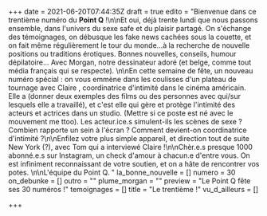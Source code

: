 +++
date = 2021-06-20T07:44:35Z
draft = true
edito = "Bienvenue dans ce trentième numéro du **Point Q** !\n\nEt oui, déjà trente lundi que nous passons ensemble, dans l'univers du sexe safe et du plaisir partagé. On s'échange des témoignages, on débusque les fake news cachées sous la couette, et on fait même régulièrement le tour du monde...à la recherche de nouvelle positions ou traditions érotiques. Bonnes nouvelles, conseils, humour dépilatoire... Avec Morgan, notre dessinateur adoré (et belge, comme tout média français qui se respecte). \n\nEn cette semaine de fête, un nouveau numéro spécial : on vous emmène dans les coulisses d'un plateau de tournage avec Claire , coordinatrice d'intimité dans le cinéma américain. Elle a (donner deux exemples des films ou des personnes avec qui/sur lesquels elle a travaillé), et c'est elle qui gère et protège l'intimité des acteurs et actrices dans un studio. (Mettre si ce poste est né avec le mouvement me ttoo). Les acteur.ice.s simulent-ils les scènes de sexe ? Combien rapporte un sein à l'écran ? Comment devient-on coordinatrice d'intimité ?\n\nEnfilez votre plus simple appareil, et direction tout de suite New York (?), avec Tom qui a interviewé Claire !\n\nChèr.e.s presque 1000 abonné.e.s sur Instagram, un check d'amour à chacun.e d'entre vous. On est infiniment reconnaissant de votre soutien, et on a hâte de rencontrer vos potes. \n\nL'équipe du Point Q. "
la_bonne_nouvelle = []
numero = 30
on_debunke = []
outro = ""
plume_morgan = ""
preview = "Le Point Q fête ses 30 numéros !"
temoignages = []
title = "Le trentième !"
vu_d_ailleurs = []

+++
